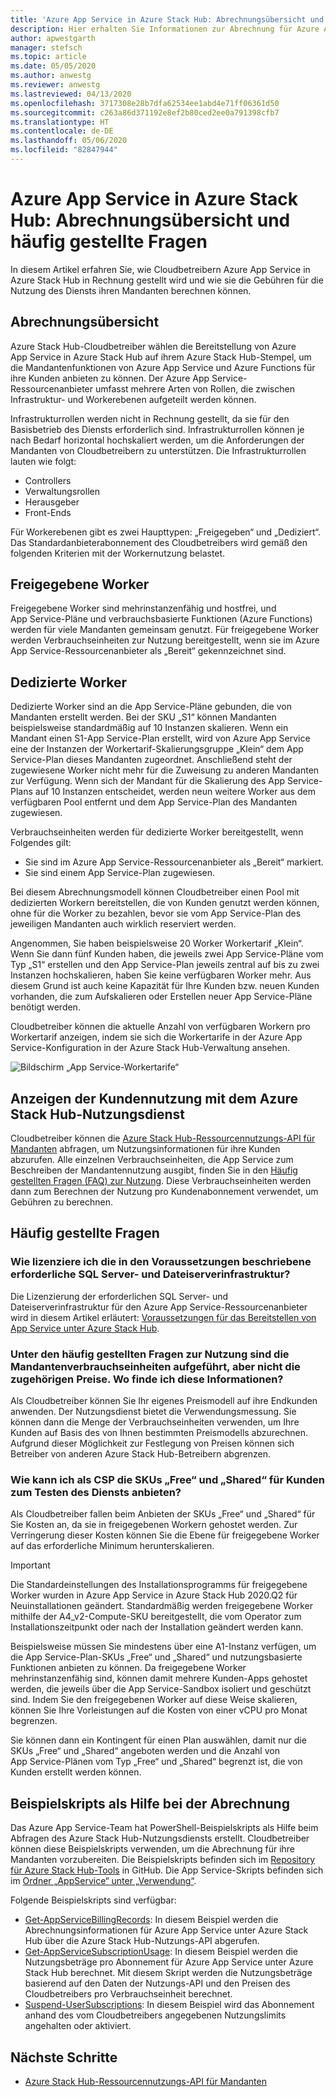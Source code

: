 ```yaml
---
title: 'Azure App Service in Azure Stack Hub: Abrechnungsübersicht und häufig gestellte Fragen'
description: Hier erhalten Sie Informationen zur Abrechnung für Azure App Service in Azure Stack Hub.
author: apwestgarth
manager: stefsch
ms.topic: article
ms.date: 05/05/2020
ms.author: anwestg
ms.reviewer: anwestg
ms.lastreviewed: 04/13/2020
ms.openlocfilehash: 3717308e28b7dfa62534ee1abd4e71ff06361d50
ms.sourcegitcommit: c263a86d371192e8ef2b80ced2ee0a791398cfb7
ms.translationtype: HT
ms.contentlocale: de-DE
ms.lasthandoff: 05/06/2020
ms.locfileid: "82847944"
---
```

# <a name="azure-app-service-on-azure-stack-hub-billing-overview-and-faq"></a>Azure App Service in Azure Stack Hub: Abrechnungsübersicht und häufig gestellte Fragen

In diesem Artikel erfahren Sie, wie Cloudbetreibern Azure App Service in Azure Stack Hub in Rechnung gestellt wird und wie sie die Gebühren für die Nutzung des Diensts ihren Mandanten berechnen können.

## <a name="billing-overview"></a>Abrechnungsübersicht

Azure Stack Hub-Cloudbetreiber wählen die Bereitstellung von Azure App Service in Azure Stack Hub auf ihrem Azure Stack Hub-Stempel, um die Mandantenfunktionen von Azure App Service und Azure Functions für ihre Kunden anbieten zu können. Der Azure App Service-Ressourcenanbieter umfasst mehrere Arten von Rollen, die zwischen Infrastruktur- und Workerebenen aufgeteilt werden können.

Infrastrukturrollen werden nicht in Rechnung gestellt, da sie für den Basisbetrieb des Diensts erforderlich sind. Infrastrukturrollen können je nach Bedarf horizontal hochskaliert werden, um die Anforderungen der Mandanten von Cloudbetreibern zu unterstützen. Die Infrastrukturrollen lauten wie folgt:

- Controllers
- Verwaltungsrollen
- Herausgeber
- Front-Ends

Für Workerebenen gibt es zwei Haupttypen: „Freigegeben“ und „Dediziert“. Das Standardanbieterabonnement des Cloudbetreibers wird gemäß den folgenden Kriterien mit der Workernutzung belastet.

## <a name="shared-workers"></a>Freigegebene Worker

Freigegebene Worker sind mehrinstanzenfähig und hostfrei, und App Service-Pläne und verbrauchsbasierte Funktionen (Azure Functions) werden für viele Mandanten gemeinsam genutzt. Für freigegebene Worker werden Verbrauchseinheiten zur Nutzung bereitgestellt, wenn sie im Azure App Service-Ressourcenanbieter als „Bereit“ gekennzeichnet sind.

## <a name="dedicated-workers"></a>Dedizierte Worker

Dedizierte Worker sind an die App Service-Pläne gebunden, die von Mandanten erstellt werden. Bei der SKU „S1“ können Mandanten beispielsweise standardmäßig auf 10 Instanzen skalieren. Wenn ein Mandant einen S1-App Service-Plan erstellt, wird von Azure App Service eine der Instanzen der Workertarif-Skalierungsgruppe „Klein“ dem App Service-Plan dieses Mandanten zugeordnet. Anschließend steht der zugewiesene Worker nicht mehr für die Zuweisung zu anderen Mandanten zur Verfügung. Wenn sich der Mandant für die Skalierung des App Service-Plans auf 10 Instanzen entscheidet, werden neun weitere Worker aus dem verfügbaren Pool entfernt und dem App Service-Plan des Mandanten zugewiesen.

Verbrauchseinheiten werden für dedizierte Worker bereitgestellt, wenn Folgendes gilt:

- Sie sind im Azure App Service-Ressourcenanbieter als „Bereit“ markiert.
- Sie sind einem App Service-Plan zugewiesen.

Bei diesem Abrechnungsmodell können Cloudbetreiber einen Pool mit dedizierten Workern bereitstellen, die von Kunden genutzt werden können, ohne für die Worker zu bezahlen, bevor sie vom App Service-Plan des jeweiligen Mandanten auch wirklich reserviert werden.

Angenommen, Sie haben beispielsweise 20 Worker Workertarif „Klein“. Wenn Sie dann fünf Kunden haben, die jeweils zwei App Service-Pläne vom Typ „S1“ erstellen und den App Service-Plan jeweils zentral auf bis zu zwei Instanzen hochskalieren, haben Sie keine verfügbaren Worker mehr. Aus diesem Grund ist auch keine Kapazität für Ihre Kunden bzw. neuen Kunden vorhanden, die zum Aufskalieren oder Erstellen neuer App Service-Pläne benötigt werden.

Cloudbetreiber können die aktuelle Anzahl von verfügbaren Workern pro Workertarif anzeigen, indem sie sich die Workertarife in der Azure App Service-Konfiguration in der Azure Stack Hub-Verwaltung ansehen.

![Bildschirm „App Service-Workertarife“][1]

## <a name="see-customer-usage-by-using-the-azure-stack-hub-usage-service"></a>Anzeigen der Kundennutzung mit dem Azure Stack Hub-Nutzungsdienst

Cloudbetreiber können die [Azure Stack Hub-Ressourcennutzungs-API für Mandanten](azure-stack-tenant-resource-usage-api.md) abfragen, um Nutzungsinformationen für ihre Kunden abzurufen. Alle einzelnen Verbrauchseinheiten, die App Service zum Beschreiben der Mandantennutzung ausgibt, finden Sie in den [Häufig gestellten Fragen (FAQ) zur Nutzung](azure-stack-usage-related-faq.md). Diese Verbrauchseinheiten werden dann zum Berechnen der Nutzung pro Kundenabonnement verwendet, um Gebühren zu berechnen.

## <a name="frequently-asked-questions"></a>Häufig gestellte Fragen

### <a name="how-do-i-license-the-sql-server-and-file-server-infrastructure-required-in-the-prerequisites"></a>Wie lizenziere ich die in den Voraussetzungen beschriebene erforderliche SQL Server- und Dateiserverinfrastruktur?

Die Lizenzierung der erforderlichen SQL Server- und Dateiserverinfrastruktur für den Azure App Service-Ressourcenanbieter wird in diesem Artikel erläutert: [Voraussetzungen für das Bereitstellen von App Service unter Azure Stack Hub](azure-stack-app-service-before-you-get-started.md#licensing-concerns-for-required-file-server-and-sql-server).

### <a name="the-usage-faq-lists-the-tenant-meters-but-not-the-prices-for-those-meters-where-can-i-find-them"></a>Unter den häufig gestellten Fragen zur Nutzung sind die Mandantenverbrauchseinheiten aufgeführt, aber nicht die zugehörigen Preise. Wo finde ich diese Informationen?

Als Cloudbetreiber können Sie Ihr eigenes Preismodell auf ihre Endkunden anwenden. Der Nutzungsdienst bietet die Verwendungsmessung. Sie können dann die Menge der Verbrauchseinheiten verwenden, um Ihre Kunden auf Basis des von Ihnen bestimmten Preismodells abzurechnen. Aufgrund dieser Möglichkeit zur Festlegung von Preisen können sich Betreiber von anderen Azure Stack Hub-Betreibern abgrenzen.

### <a name="as-a-csp-how-can-i-offer-free-and-shared-skus-for-customers-to-try-out-the-service"></a>Wie kann ich als CSP die SKUs „Free“ und „Shared“ für Kunden zum Testen des Diensts anbieten?

Als Cloudbetreiber fallen beim Anbieten der SKUs „Free“ und „Shared“ für Sie Kosten an, da sie in freigegebenen Workern gehostet werden. Zur Verringerung dieser Kosten können Sie die Ebene für freigegebene Worker auf das erforderliche Minimum herunterskalieren.

> [!IMPORTANT] 
> Die Standardeinstellungen des Installationsprogramms für freigegebene Worker wurden in Azure App Service in Azure Stack Hub 2020.Q2 für Neuinstallationen geändert.  Standardmäßig werden freigegebene Worker mithilfe der A4_v2-Compute-SKU bereitgestellt, die vom Operator zum Installationszeitpunkt oder nach der Installation geändert werden kann.

Beispielsweise müssen Sie mindestens über eine A1-Instanz verfügen, um die App Service-Plan-SKUs „Free“ und „Shared“ und nutzungsbasierte Funktionen anbieten zu können. Da freigegebene Worker mehrinstanzenfähig sind, können damit mehrere Kunden-Apps gehostet werden, die jeweils über die App Service-Sandbox isoliert und geschützt sind. Indem Sie den freigegebenen Worker auf diese Weise skalieren, können Sie Ihre Vorleistungen auf die Kosten von einer vCPU pro Monat begrenzen.

Sie können dann ein Kontingent für einen Plan auswählen, damit nur die SKUs „Free“ und „Shared“ angeboten werden und die Anzahl von App Service-Plänen vom Typ „Free“ und „Shared“ begrenzt ist, die von Kunden erstellt werden können.

## <a name="sample-scripts-to-assist-with-billing"></a>Beispielskripts als Hilfe bei der Abrechnung

Das Azure App Service-Team hat PowerShell-Beispielskripts als Hilfe beim Abfragen des Azure Stack Hub-Nutzungsdiensts erstellt. Cloudbetreiber können diese Beispielskripts verwenden, um die Abrechnung für ihre Mandanten vorzubereiten. Die Beispielskripts befinden sich im [Repository für Azure Stack Hub-Tools](https://github.com/Azure/AzureStack-tools) in GitHub. Die App Service-Skripts befinden sich im [Ordner „AppService“ unter „Verwendung“](https://aka.ms/aa6zku8).

Folgende Beispielskripts sind verfügbar:

- [Get-AppServiceBillingRecords](https://aka.ms/aa6zku2): In diesem Beispiel werden die Abrechnungsinformationen für Azure App Service unter Azure Stack Hub über die Azure Stack Hub-Nutzungs-API abgerufen.
- [Get-AppServiceSubscriptionUsage](https://aka.ms/aa6zku6): In diesem Beispiel werden die Nutzungsbeträge pro Abonnement für Azure App Service unter Azure Stack Hub berechnet. Mit diesem Skript werden die Nutzungsbeträge basierend auf den Daten der Nutzungs-API und den Preisen des Cloudbetreibers pro Verbrauchseinheit berechnet.
- [Suspend-UserSubscriptions](https://aka.ms/aa6zku7): In diesem Beispiel wird das Abonnement anhand des vom Cloudbetreibers angegebenen Nutzungslimits angehalten oder aktiviert.

## <a name="next-steps"></a>Nächste Schritte

- [Azure Stack Hub-Ressourcennutzungs-API für Mandanten](azure-stack-tenant-resource-usage-api.md)

<!--Image references-->
[1]: ./media/app-service-billing-faq/app-service-worker-tiers.png
